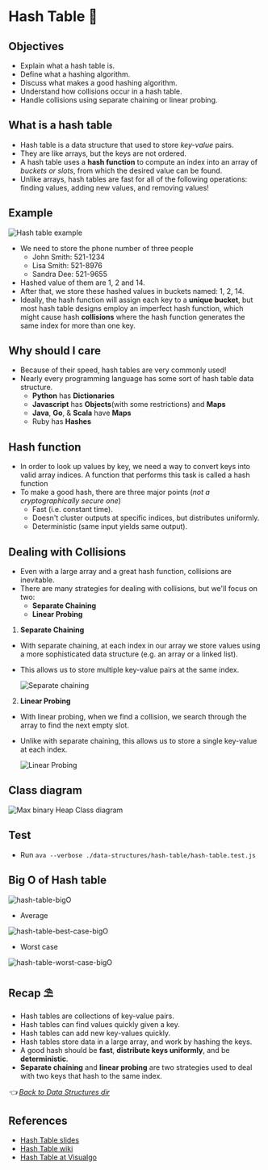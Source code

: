 # Hash Table 🔪

## Objectives

- Explain what a hash table is.
- Define what a hashing algorithm.
- Discuss what makes a good hashing algorithm.
- Understand how collisions occur in a hash table.
- Handle collisions using separate chaining or linear probing.

## What is a hash table

- Hash table is a data structure that used to store *key-value* pairs.
- They are like arrays, but the keys are not ordered.
- A hash table uses a **hash function** to compute an index into an array of *buckets or slots*, from which the desired value can be found.
- Unlike arrays, hash tables are fast for all of the following operations: finding values, adding new values, and removing values!

## Example

  ![Hash table example](../../assets/images/data-structures/hash-table-example.png)

- We need to store the phone number of three people
  - John Smith: 521-1234
  - Lisa Smith: 521-8976
  - Sandra Dee: 521-9655
- Hashed value of them are 1, 2 and 14.
- After that, we store these hashed values in buckets named: 1, 2, 14.
- Ideally, the hash function will assign each key to a **unique bucket**, but most hash table designs employ an imperfect hash function, which might cause hash **collisions** where the hash function generates the same index for more than one key.

##  Why should I care

- Because of their speed, hash tables are very commonly used!
- Nearly every programming language has some sort of hash table data structure. 
  - **Python** has **Dictionaries**
  - **Javascript** has **Objects**(with some restrictions) and **Maps**
  - **Java**, **Go**, & **Scala** have **Maps**
  - Ruby has **Hashes**

## Hash function

- In order to look up values by key, we need a way to convert keys into valid array indices. A function that performs this task is called a hash function
- To make a good hash, there are three major points (*not a cryptographically secure one*)
  - Fast (i.e. constant time).
  - Doesn't cluster outputs at specific indices, but distributes uniformly.
  - Deterministic (same input yields same output).

## Dealing with Collisions

- Even with a large array and a great hash function, collisions are inevitable. 
- There are many strategies for dealing with collisions, but we'll focus on two:
  - **Separate Chaining**
  - **Linear Probing**

1. **Separate Chaining**
- With separate chaining, at each index in our array we store values using a more sophisticated data structure (e.g. an array or a linked list).
- This allows us to store multiple key-value pairs at the same index.

  ![Separate chaining](../../assets/images/data-structures/separate-chaining.png)

2. **Linear Probing**
- With linear probing, when we find a collision, we search through the array to find the next empty slot.
- Unlike with separate chaining, this allows us to store a single key-value at each index.

  ![Linear Probing](../../assets/images/data-structures/linear-probing.png)

## Class diagram

  ![Max binary Heap Class diagram](../../assets/images/data-structures/max-binary-heap-class-diagram.png)

## Test

- Run `ava --verbose ./data-structures/hash-table/hash-table.test.js`

## Big O of Hash table

  ![hash-table-bigO](../../assets/images/data-structures/hash-table-bigO.png)

  - Average

  ![hash-table-best-case-bigO](../../assets/images/data-structures/hash-table-best-case-bigO.png)

  - Worst case

  ![hash-table-worst-case-bigO](../../assets/images/data-structures/hash-table-worst-case-bigO.png)

## Recap ⛱

- Hash tables are collections of key-value pairs.
- Hash tables can find values quickly given a key.
- Hash tables can add new key-values quickly.
- Hash tables store data in a large array, and work by hashing the keys.
- A good hash should be **fast**, **distribute keys uniformly**, and be **deterministic**.
- **Separate chaining** and **linear probing** are two strategies used to deal with two keys that hash to the same index.

*👈 [Back to Data Structures dir](../README.md)*

## References

- [Hash Table slides](https://cs.slides.com/colt_steele/hash-tables#/1)
- [Hash Table wiki](https://en.wikipedia.org/wiki/Hash_table)
- [Hash Table at Visualgo](https://visualgo.net/en/hashtable)
